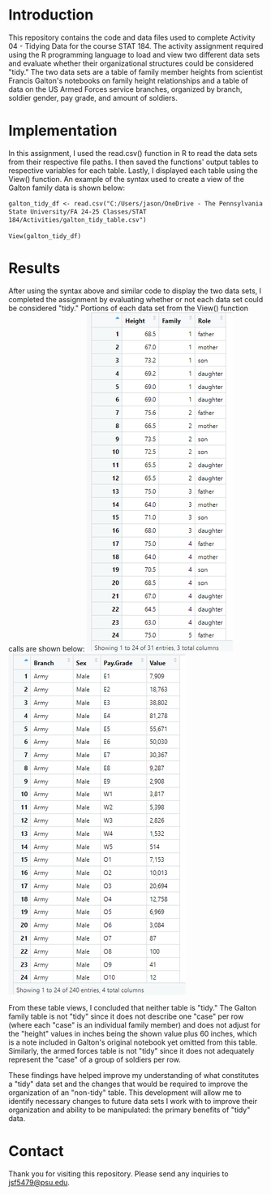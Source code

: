 # Introduction
This repository contains the code and data files used to complete Activity 04 - Tidying Data for the course STAT 184. The activity assignment required using the R programming language to load and view two different data sets and evaluate whether their organizational structures could be considered "tidy." The two data sets are a table of family member heights from scientist Francis Galton's notebooks on family height relationships and a table of data on the US Armed Forces service branches, organized by branch, soldier gender, pay grade, and amount of soldiers.

# Implementation
In this assignment, I used the read.csv() function in R to read the data sets from their respective file paths. I then saved the functions' output tables to respective variables for each table. Lastly, I displayed each table using the View() function. An example of the syntax used to create a view of the Galton family data is shown below:
```
galton_tidy_df <- read.csv("C:/Users/jason/OneDrive - The Pennsylvania State University/FA 24-25 Classes/STAT 184/Activities/galton_tidy_table.csv")

View(galton_tidy_df)
```
# Results
After using the syntax above and similar code to display the two data sets, I completed the assignment by evaluating whether or not each data set could be considered "tidy." Portions of each data set from the View() function calls are shown below:
![](galton_family_table_result.png)
![](armed_forces_table_result.png)

From these table views, I concluded that neither table is "tidy." The Galton family table is not "tidy" since it does not describe one "case" per row (where each "case" is an individual family member) and does not adjust for the "height" values in inches being the shown value plus 60 inches, which is a note included in Galton's original notebook yet omitted from this table. Similarly, the armed forces table is not "tidy" since it does not adequately represent the "case" of a group of soldiers per row.

These findings have helped improve my understanding of what constitutes a "tidy" data set and the changes that would be required to improve the organization of an "non-tidy" table. This development will allow me to identify necessary changes to future data sets I work with to improve their organization and ability to be manipulated: the primary benefits of "tidy" data.

# Contact
Thank you for visiting this repository. Please send any inquiries to [jsf5479@psu.edu](mailto:jsf5479@psu.edu).
